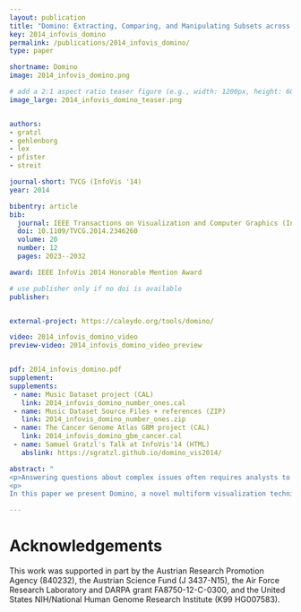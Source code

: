 ```yaml
---
layout: publication
title: "Domino: Extracting, Comparing, and Manipulating Subsets across Multiple Tabular Datasets "
key: 2014_infovis_domino
permalink: /publications/2014_infovis_domino/
type: paper

shortname: Domino
image: 2014_infovis_domino.png

# add a 2:1 aspect ratio teaser figure (e.g., width: 1200px, height: 600px) to the folder /assets/images/papers/
image_large: 2014_infovis_domino_teaser.png


authors:
- gratzl
- gehlenborg
- lex
- pfister
- streit

journal-short: TVCG (InfoVis '14)
year: 2014

bibentry: article
bib:
  journal: IEEE Transactions on Visualization and Computer Graphics (InfoVis '14)
  doi: 10.1109/TVCG.2014.2346260
  volume: 20
  number: 12
  pages: 2023--2032

award: IEEE InfoVis 2014 Honorable Mention Award

# use publisher only if no doi is available
publisher: 


external-project: https://caleydo.org/tools/domino/

video: 2014_infovis_domino_video
preview-video: 2014_infovis_domino_video_preview


pdf: 2014_infovis_domino.pdf
supplement:
supplements:
 - name: Music Dataset project (CAL)
   link: 2014_infovis_domino_number_ones.cal
 - name: Music Dataset Source Files + references (ZIP)
   link: 2014_infovis_domino_number_ones.zip
 - name: The Cancer Genome Atlas GBM project (CAL)
   link: 2014_infovis_domino_gbm_cancer.cal
 - name: Samuel Gratzl's Talk at InfoVis'14 (HTML)
   abslink: https://sgratzl.github.io/domino_vis2014/

abstract: "
<p>Answering questions about complex issues often requires analysts to take into account information contained in multiple interconnected datasets. A common strategy in analyzing and visualizing large and heterogeneous data is dividing it into meaningful subsets. Interesting subsets can then be selected and the associated data and the relationships between the subsets visualized. However, neither the extraction and manipulation nor the comparison of subsets is well supported by state-of-the-art techniques. </p>
<p>
In this paper we present Domino, a novel multiform visualization technique for effectively representing subsets and the relationships between them. By providing comprehensive tools to arrange, combine, and extract subsets, Domino allows users to create both common visualization techniques and advanced visualizations tailored to specific use cases. In addition to the novel technique, we present an implementation that enables analysts to manage the wide range of options that our approach offers. Innovative interactive features such as placeholders and live previews support rapid creation of complex analysis setups. We introduce the technique and the implementation using a simple example and demonstrate scalability and effectiveness in a use case from the field of cancer genomics.</p>"

---
```


# Acknowledgements

This work was supported in part by the Austrian Research Promotion Agency (840232), the Austrian Science Fund (J 3437-N15), the Air Force Research Laboratory and DARPA grant FA8750-12-C-0300, and the United States NIH/National Human Genome Research Institute (K99 HG007583).
